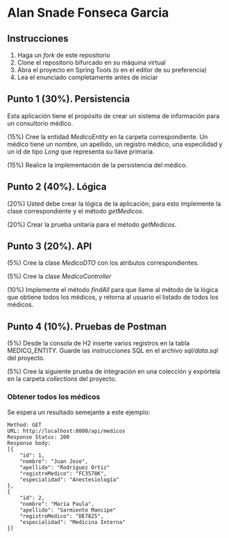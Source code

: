 # Alan Snade Fonseca Garcia

## Instrucciones

1. Haga un _fork_ de este repositorio
2. Clone el repositorio bifurcado en su máquina virtual
3. Abra el proyecto en Spring Tools (o en el editor de su preferencia)
4. Lea el enunciado completamente antes de iniciar

## Punto 1 (30%). Persistencia

Esta aplicación tiene el propósito de crear un sistema de información para un consultorio médico.

(15%) Cree la entidad _MedicoEntity_ en la carpeta correspondiente. Un médico tiene un nombre, un apellido, un registro médico, una especilidad y un id de tipo _Long_ que representa su llave primaria.

(15%) Realice la implementación de la persistencia del médico.

## Punto 2 (40%). Lógica

(20%) Usted debe crear la lógica de la aplicación; para esto implemente la clase correspondiente y el método _getMedicos_.

(20%) Crear la prueba unitaria para el método _getMedicos_.

## Punto 3 (20%). API

(5%) Cree la clase _MedicoDTO_ con los atributos correspondientes. 

(5%) Cree la clase _MedicoController_

(10%) Implemente el método _findAll_ para que llame al método de la lógica que obtiene todos los médicos, y retorna al usuario el listado de todos los médicos.

## Punto 4 (10%). Pruebas de Postman

(5%) Desde la consola de H2 inserte varios registros en la tabla MEDICO_ENTITY. Guarde las instrucciones SQL en el archivo _sql/data.sql_ del proyecto.   

(5%) Cree la siguiente prueba de integración en una colección y expórtela en la carpeta _collections_ del proyecto.

### Obtener todos los médicos

Se espera un resultado semejante a este ejemplo:
```
Method: GET
URL: http://localhost:8080/api/medicos
Response Status: 200
Response body:
[{
	"id": 1,
	"nombre": "Juan Jose",
	"apellido": "Rodríguez Ortiz"
	"registroMedico": "FC3578K",
	"especialidad": "Anestesiología"
},
{
	"id": 2,
	"nombre": "María Paula",
	"apellido": "Sarmiento Mancipe"
	"registroMedico": "DE7825",
	"especialidad": "Medicina Interna"
}]
```


